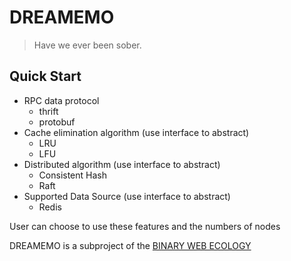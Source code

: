 # DREAMEMO

> Have we ever been sober.

## Quick Start

- RPC data protocol
  - thrift
  - protobuf
- Cache elimination algorithm (use interface to abstract)
  - LRU
  - LFU
- Distributed algorithm (use interface to abstract)
  - Consistent Hash
  - Raft
- Supported Data Source (use interface to abstract)
  - Redis

User can choose to use these features and the numbers of nodes

DREAMEMO is a subproject of the [BINARY WEB ECOLOGY](https://github.com/B1NARY-GR0UP)